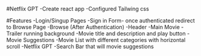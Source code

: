 #Netflix GPT
-Create react app
-Configured Tailwing css

#Features
-Login/Singup Pages
    -Sign in Form- once authenticated redirect to Browse Page
-Browse (After Authentication)
    -Header
    -Main Movie
        -Trailer running background
        -Movie title and description and play button
        -Movie Suggestions
            -Movie List with different categories with horizontal scroll
-Netflix GPT
    -Search Bar that will movie suggestions
    
        
